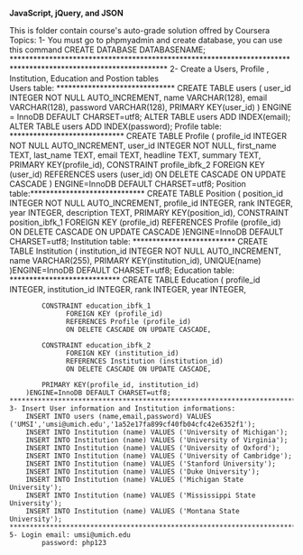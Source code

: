 **JavaScript, jQuery, and JSON**

This is folder contain course's auto-grade solution offred by Coursera
Topics:
    1- You must go to phpmyadmin and create database, you can use this command 
        CREATE DATABASE DATABASENAME; 
    ***************************************************************************************************************
    2- Create a Users, Profile , Institution, Education and Postion tables    
    Users table: ******************************
        CREATE TABLE users (
            user_id INTEGER NOT NULL AUTO_INCREMENT,
            name VARCHAR(128),
            email VARCHAR(128),
            password VARCHAR(128),
            PRIMARY KEY(user_id)
        ) ENGINE = InnoDB DEFAULT CHARSET=utf8;
        ALTER TABLE users ADD INDEX(email);
        ALTER TABLE users ADD INDEX(password);
    Profile table: *****************************
        CREATE TABLE Profile (
            profile_id INTEGER NOT NULL AUTO_INCREMENT,
            user_id INTEGER NOT NULL,
            first_name TEXT,
            last_name TEXT,
            email TEXT,
            headline TEXT,
            summary TEXT,            
            PRIMARY KEY(profile_id),
            CONSTRAINT profile_ibfk_2
            FOREIGN KEY (user_id)
            REFERENCES users (user_id)
            ON DELETE CASCADE ON UPDATE CASCADE
        ) ENGINE=InnoDB DEFAULT CHARSET=utf8;
    Position table:*****************************
        CREATE TABLE Position (
            position_id INTEGER NOT NULL AUTO_INCREMENT,
            profile_id INTEGER,
            rank INTEGER,
            year INTEGER,
            description TEXT,
            PRIMARY KEY(position_id),
            CONSTRAINT position_ibfk_1
            FOREIGN KEY (profile_id)
            REFERENCES Profile (profile_id)
            ON DELETE CASCADE ON UPDATE CASCADE
            )ENGINE=InnoDB DEFAULT CHARSET=utf8;
    Institution table: **************************
        CREATE TABLE Institution (
            institution_id INTEGER NOT NULL AUTO_INCREMENT,
            name VARCHAR(255),
            PRIMARY KEY(institution_id),
            UNIQUE(name)
            )ENGINE=InnoDB DEFAULT CHARSET=utf8;
    Education table: ****************************
        CREATE TABLE Education (
            profile_id INTEGER,
            institution_id INTEGER,
            rank INTEGER,
            year INTEGER,

            CONSTRAINT education_ibfk_1
                  FOREIGN KEY (profile_id)
                  REFERENCES Profile (profile_id)
                  ON DELETE CASCADE ON UPDATE CASCADE,

            CONSTRAINT education_ibfk_2
                  FOREIGN KEY (institution_id)
                  REFERENCES Institution (institution_id)
                  ON DELETE CASCADE ON UPDATE CASCADE,

            PRIMARY KEY(profile_id, institution_id)
        )ENGINE=InnoDB DEFAULT CHARSET=utf8;
    ***************************************************************************************************************
    3- Insert User information and Institution informations: 
        INSERT INTO users (name,email,password) VALUES ('UMSI','umsi@umich.edu','1a52e17fa899cf40fb04cfc42e6352f1');
        INSERT INTO Institution (name) VALUES ('University of Michigan');
        INSERT INTO Institution (name) VALUES ('University of Virginia');
        INSERT INTO Institution (name) VALUES ('University of Oxford');
        INSERT INTO Institution (name) VALUES ('University of Cambridge');
        INSERT INTO Institution (name) VALUES ('Stanford University');
        INSERT INTO Institution (name) VALUES ('Duke University');
        INSERT INTO Institution (name) VALUES ('Michigan State University');
        INSERT INTO Institution (name) VALUES ('Mississippi State University');
        INSERT INTO Institution (name) VALUES ('Montana State University');
    ***************************************************************************************************************
    5- Login email: umsi@umich.edu
            password: php123



